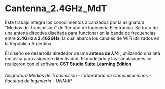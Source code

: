 # Cantenna_2.4GHz_MdT
Este trabajo integra los conocimientos alcanzados por la asignatura "Medios de Transmisión" de 3er año de Ingeniería Electrónica. Se trata de una antena directiva diseñada para funcionar en la banda de frecuencias entre **2.4GHz a 2.462GHz**, la cual abarca los canales de WiFi utilizados en la República Argentina. 

El diseño se desarrolla alrededor de una **antena de $λ/4$** , utilizando una lata metalica para asignarle directividad. El modelado y las simulaciones se realizaron con el software **CST Studio Suite Learning Edition**.

###### Asignatura Medios de Transmisión - Laboratorio de Comunicaciones - Facultad de Ingeniería - UNMdP

